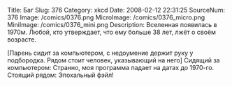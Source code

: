 Title: Баг 
Slug: 376 
Category: xkcd 
Date: 2008-02-12 22:31:25 
SourceNum: 376 
Image: /comics/0376.png 
MicroImage: /comics/0376_micro.png 
MiniImage: /comics/0376_mini.png 
Description: Вселенная появилась в 1970м. Любой, кто утверждает, что ему больше 38 лет, лжёт о своём возрасте.
 

[Парень сидит за компьютером, с недоумение держит руку у подбородка. Рядом стоит человек, указывающий на него]
Сидящий за компьютером: Странно, моя программа падает на датах до 1970-го.
Стоящий рядом: Эпохальный фэйл!